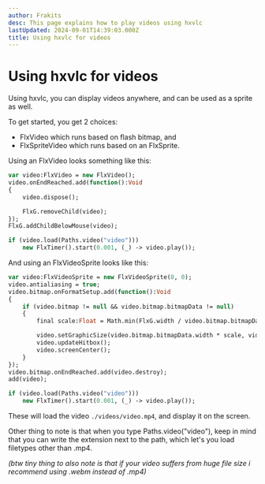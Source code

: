 ```yaml
---
author: Frakits
desc: This page explains how to play videos using hxvlc
lastUpdated: 2024-09-01T14:39:03.000Z
title: Using hxvlc for videos
---
```

# Using hxvlc for videos

Using hxvlc, you can display videos anywhere, and can be used as a sprite as well.

To get started, you get 2 choices:
- <syntax lang="haxe">FlxVideo</syntax> which runs based on flash bitmap, and
- <syntax lang="haxe">FlxSpriteVideo</syntax> which runs based on an FlxSprite.

Using an FlxVideo looks something like this:
```haxe
var video:FlxVideo = new FlxVideo();
video.onEndReached.add(function():Void
{
	video.dispose();

	FlxG.removeChild(video);
});
FlxG.addChildBelowMouse(video);

if (video.load(Paths.video("video")))
	new FlxTimer().start(0.001, (_) -> video.play());
```
And using an FlxVideoSprite looks like this:
```haxe
var video:FlxVideoSprite = new FlxVideoSprite(0, 0);
video.antialiasing = true;
video.bitmap.onFormatSetup.add(function():Void
{
 	if (video.bitmap != null && video.bitmap.bitmapData != null)
 	{
 		final scale:Float = Math.min(FlxG.width / video.bitmap.bitmapData.width, FlxG.height / video.bitmap.bitmapData.height);

		video.setGraphicSize(video.bitmap.bitmapData.width * scale, video.bitmap.bitmapData.height * scale);
	    video.updateHitbox();
 		video.screenCenter();
 	}
});
video.bitmap.onEndReached.add(video.destroy);
add(video);

if (video.load(Paths.video("video")))
	new FlxTimer().start(0.001, (_) -> video.play());
```
These will load the video ``./videos/video.mp4``, and display it on the screen.

Other thing to note is that when you type <syntax lang="haxe">Paths.video("video")</syntax>, keep in mind that you can write the extension next to the path, which let's you load filetypes other than .mp4.

*(btw tiny thing to also note is that if your video suffers from huge file size i recommend using .webm instead of .mp4)*